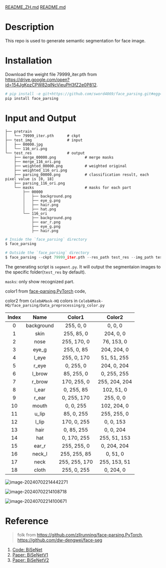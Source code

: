 [README_ZH.md](README_ZH.md)  [README.md](README.md) 

# Description

This repo is used to generate semantic segmentation for face image.

# Installation

Download the weight file 79999_iter.pth from https://drive.google.com/open?id=154JgKpzCPW82qINcVieuPH3fZ2e0P812.

```python
# pip install -e git+https://github.com/sword4869/face_parsing.git#egg=face_parsing
pip install face_parsing
```
# Input and Output
```
├── pretrain
│   └── 79999_iter.pth      # ckpt
├── test_img                # input
│   ├── 00000.jpg
│   └── 116_ori.png
└── test_res                # output
    ├── merge_00000.png             # merge masks
    ├── merge_116_ori.png
    ├── weighted_00000.png          # weighted original
    ├── weighted_116_ori.png
    ├── parsing_00000.png           # classification result, each pixel value is [0, 18]
    ├── parsing_116_ori.png
    └── masks                       # masks for each part
        ├── 00000
        │   ├── background.png
        │   ├── eye_g.png
        │   ├── hair.png
        │   ├── hat.png
        └── 116_ori
            ├── background.png
            ├── ear_r.png
            ├── eye_g.png
            ├── hair.png
```
```python
# Inside the `face_parsing` directory
$ face_parsing

# Outside the `face_parsing` directory
$ face_parsing --ckpt 79999_iter.pth --res_path test_res --img_path test_img
```
The generating script is `segment.py`. It will output the segmentaion images to the specific folder(`test_res` by default).

`masks`: only show recognized part.

color1 from [face-parsing.PyTorch](https://github.com/zllrunning/face-parsing.PyTorch) code,

color2 from `CelebAMask-HQ` colors in `CelebAMask-HQ/face_parsing/Data_preprocessing/g_color.py`

| Index |    Name    |    Color1     |    Color2     |
| :---: | :--------: | :-----------: | :-----------: |
|   0   | background |   255, 0, 0   |    0, 0, 0    |
|   1   |    skin    |  255, 85, 0   |   204, 0, 0   |
|   2   |    nose    |  255, 170, 0  |  76, 153, 0   |
|   3   |   eye_g    |  255, 0, 85   |  204, 204, 0  |
|   4   |   l_eye    |  255, 0, 170  |  51, 51, 255  |
|   5   |   r_eye    |   0, 255, 0   |  204, 0, 204  |
|   6   |   l_brow   |  85, 255, 0   |  0, 255, 255  |
|   7   |   r_brow   |  170, 255, 0  | 255, 204, 204 |
|   8   |   l_ear    |  0, 255, 85   |  102, 51, 0   |
|   9   |   r_ear    |  0, 255, 170  |   255, 0, 0   |
|  10   |   mouth    |   0, 0, 255   |  102, 204, 0  |
|  11   |   u_lip    |  85, 0, 255   |  255, 255, 0  |
|  12   |   l_lip    |  170, 0, 255  |   0, 0, 153   |
|  13   |    hair    |  0, 85, 255   |   0, 0, 204   |
|  14   |    hat     |  0, 170, 255  | 255, 51, 153  |
|  15   |   ear_r    |  255, 255, 0  |  0, 204, 204  |
|  16   |   neck_l   | 255, 255, 85  |   0, 51, 0    |
|  17   |    neck    | 255, 255, 170 | 255, 153, 51  |
|  18   |   cloth    |  255, 0, 255  |   0, 204, 0   |

![image-20240702214442271](https://cdn.jsdelivr.net/gh/sword4869/pic1@main/images/202407022144311.png)

![image-20240702214108718](https://cdn.jsdelivr.net/gh/sword4869/pic1@main/images/202407022141752.png)

![image-20240702214100671](https://cdn.jsdelivr.net/gh/sword4869/pic1@main/images/202407022141703.png)

# Reference

> folk from https://github.com/zllrunning/face-parsing.PyTorch, https://github.com/dw-dengwei/face-seg

1. [Code: BiSeNet](https://github.com/CoinCheung/BiSeNet)
2. [Paper: BiSeNetV1](https://arxiv.org/abs/1808.00897)
3. [Paper: BiSeNetV2](https://arxiv.org/abs/2004.02147)
